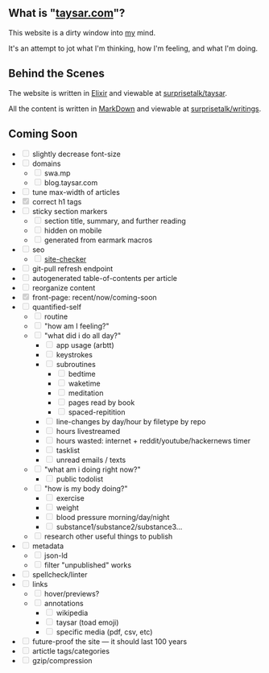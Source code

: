 
<!--
- [ ] reorganize
  - [ ] videos
  - [ ] writing
	- [ ] essays
	- [ ] stories
  - [ ] music
  - [ ] software
  - [ ] hardware
  - [ ] photos
  - [ ] studies
  - [ ] else
	- [ ] hello
	- [ ] contact
	- [ ] favorites
- [ ] static files + elm
  - [ ] qs charts
	- [ ] github commits
  - [ ] interactive stuff by field
- [ ] make a static file generator (in racket)?
  - [ ] from stories/essays repos
- [ ] make simple templates with handlebars?
- [ ] body mods page
- [ ] favorites
    - [ ] les mis
    - [ ] deloused
    - [ ] foundation
    - [ ] one punch man
    - [ ] better off ted
    - [ ] gits

- [ ] tutorials
- [ ] reading notes
- [ ] media reviews
- [ ] project diaries
- [ ] more rants
- [ ] more cool things
- [ ] longer stories under version control
- [ ] saved posts from reddit
- [ ] podcasts & podcasts reviews
- [ ] videos
- [ ] translate white papers for laypersons
- [ ] weekly "creature feature" videos. cool stuff in math/tech/art/etc
- [ ] start ONE WRITING A DAY -- can be stupid, but need to publish / revise SOMETHING
- [ ] start throwing stuff into ~/create/write or ~/create/writing ?
- [ ] Iteratively write essay prompts, write notes on writing, compile notes in an essay on learning to write
- [ ] the taysar course: lists of videos, essays, podcasts, pictures, etc. everyone should experience
- [ ] taysar skilltrees / microcourses
-->

<!--
Domains:
https://www.namecheap.com/domains/registration/results.aspx?domain=taylor
https://domainr.com/to.ads?q=taylor
https://domainr.com/taylor.io?q=taylor
https://domainr.com/tay.sa?q=taysar
https://domainr.com/taylormoon.com?q=taylormoon
https://domainr.com/taylormoon.com?q=taylormoon
https://domainr.com/toadmo.de?q=toadmode
https://domainr.com/to.ad?q=toad
https://domainr.com/to.ads?q=tay
https://domainr.com/tay.tips?q=tay.tips
https://domainr.com/tay.lol?q=tay.lol
https://domainr.com/tay.land?q=tay.land
https://domainr.com/tay.co?q=tay.land
https://domainr.com/sli.my?q=slimy
https://domainr.com/slimeti.me?q=slimetime
https://domainr.com/slim.ee?q=slimee
https://domainr.com/fro.gg?q=frogg
https://domainr.com/slime.ee?q=slimeee
https://domainr.com/slim.es?q=slimes
https://domainr.com/slimie.st?q=slimiest
https://domainr.com/ooz.ing?q=oozing
https://domainr.com/oozi.ng?q=oozing
https://domainr.com/ooz.i.ng?q=oozing
https://domainr.com/swa.mp?q=swamp
https://domainr.com/surprise.talk?q=surprisetalk
https://domainr.com/surpriseta.lk?q=surprisetalk
https://domainr.com/surprisetalk.com?q=surprisetalk
https://domainr.com/?q=surprisetalk
https://my.101domain.com/dQBkAQAQAJdqMWLN1mH3IRIoEznLzId6s7jI5R1WU26VBCutAZoXXby1nVIM-Hlpzk8BXIm4UBmZGaJroTyLHOBBSpkyXKZo3I5W-s0kv1_jNajCsm/fN.html
https://dash.cloudflare.com/44b282bd87950931f70db66ed07bfb19/taysar.com/dns
https://domains.google.com/m/registrar/search?searchTerm=tay&hl=en&tab=1
https://domains.google.com/m/registrar/search?searchTerm=slime&hl=en&tab=1
https://domains.google.com/m/registrar/search?searchTerm=toad&hl=en&tab=1
https://domains.google.com/m/registrar/search?searchTerm=frog&hl=en&tab=1
https://domains.google.com/m/registrar/search?searchTerm=ooze&hl=en&tab=1
https://domainr.com/scrapscri.pt?q=scrapscript
https://domainr.com/sewerscri.pt?q=sewerscript
https://domainr.com/sewe.rs?q=sewers
https://domainr.com/scra.ps?q=scraps
https://domainr.com/scrap.land?q=scrapland
https://domainr.com/?q=tay.goo
https://domainr.com/goo.goo?q=goo.goo
https://domainr.com/tay.goo?q=tay.goo
https://domainr.com/?q=letsgoo
https://domainr.com/?q=letsgoooo
https://domainr.com/letsg.ooo?q=letsgooo
https://domainr.com/letsg.ooo?q=letsgooo
https://domainr.com/letsgo.ooo?q=letsgoooo
-->

## What is "[taysar.com](/)"?

This website is a dirty window into [my](/essays/Who%20the%20H*ck%20is%20Taylor%20Sarrafian?) mind.

It's an attempt to jot what I'm thinking, how I'm feeling, and what I'm doing. 

<!-- TODO: moar! why am i doing this? why is it important? -->

<!-- TODO: talk about gwern inspiration -->


## Behind the Scenes

The website is written in [Elixir](https://en.wikipedia.org/wiki/Elixir_(programming_language)) and viewable at [surprisetalk/taysar](https://github.com/surprisetalk/taysar).

All the content is written in [MarkDown](https://en.wikipedia.org/wiki/Markdown) and viewable at [surprisetalk/writings](https://github.com/surprisetalk/taysar).

<!-- TODO: More explanation! -->


## Coming Soon

<!--
https://www.gwern.net/About
https://www.gwern.net/Archiving-URLs
https://hackage.haskell.org/package/archiver
https://en.wikipedia.org/wiki/WebCite
https://www.gwern.net/DNB-FAQ
http://wummel.github.io/linkchecker/
https://www.gwern.net/About#markdown-checker
https://www.emacswiki.org/emacs/MarkdownMode#toc1
https://github.com/amperser/proselint/
-->

<!--
https://taysar.com/sitemaps/sitemap1.xml
https://search.google.com/u/0/search-console/not-verified?original_url=/search-console?resource_id%3Dsc-domain:taysar.com&original_resource_id=sc-domain:taysar.com
https://search.google.com/u/1/search-console?resource_id=sc-domain:taysar.com
https://search.google.com/u/1/search-console?resource_id=sc-domain:taysar.com
https://search.google.com/u/0/search-console/not-verified?original_url=/search-console/sitemaps?resource_id%3Dsc-domain:taysar.com&original_resource_id=sc-domain:taysar.com
https://search.google.com/u/1/search-console/sitemaps?resource_id=sc-domain:taysar.com
https://search.google.com/u/1/search-console/sitemaps?resource_id=sc-domain:taysar.com
https://www.bing.com/toolbox/webmaster/
https://www.bing.com/toolbox/webmaster/
https://webmaster.yandex.com/site/https:taysar.com:443/dashboard/
https://developers.google.com/search/docs/guides/sd-policies
https://developers.google.com/search/docs/guides/mark-up-listings#summary-page-multiple-full-details-pages
https://developers.google.com/search/docs/guides/intro-structured-data
https://search.google.com/structured-data/testing-tool/u/0/
https://www.google.com/search?hl=en&q=json%2Dld%20blog
https://www.schemaapp.com/tools/jsonld-schema-generator/Person/
https://jsonld-examples.com/schema.org/code/blog-markup.php
https://jsonld-examples.com/schema.org/code/article-markup.php
https://jsonld-examples.com/schema.org/code/breadcrumblist-markup.php
https://jsonld-examples.com/schema.org/code/webpage-markup.php
https://jsonld-examples.com/schema.org/code/website-markup.php
https://jsonld.com/web-page/
https://jsonld.com/blog-post/
https://jsonld.com/article/
https://jsonld.com/person/
https://developers.google.com/search/docs/data-types/logo
https://developers.google.com/search/docs/data-types/breadcrumb
https://developers.google.com/search/docs/data-types/social-profile
https://developers.google.com/search/docs/guides/prototype#common-sd-errors
https://schema.org/isPartOf
https://schema.org/docs/search_results.html?q=blog
https://schema.org/docs/search_results.html?q=blogpost
https://schema.org/Article
https://schema.org/TechArticle
https://github.com/marcelotto/jsonld-ex
-->

- <input type="checkbox" disabled/> slightly decrease font-size
- <input type="checkbox" disabled/> domains
  - <input type="checkbox" disabled/> swa.mp
  - <input type="checkbox" disabled/> blog.taysar.com
- <input type="checkbox" disabled/> tune max-width of articles
- <input type="checkbox" disabled checked/> correct h1 tags
- <input type="checkbox" disabled/> sticky section markers
  - <input type="checkbox" disabled/> section title, summary, and further reading
  - <input type="checkbox" disabled/> hidden on mobile
  - <input type="checkbox" disabled/> generated from earmark macros
- <input type="checkbox" disabled/> seo
  - <input type="checkbox" disabled/> [site-checker](https://sitechecker.pro/seo-report/https://taysar.com)
- <input type="checkbox" disabled/> git-pull refresh endpoint
- <input type="checkbox" disabled/> autogenerated table-of-contents per article
- <input type="checkbox" disabled/> reorganize content
- <input type="checkbox" disabled checked/> front-page: recent/now/coming-soon
- <input type="checkbox" disabled/> quantified-self
  - <input type="checkbox" disabled/> routine
  - <input type="checkbox" disabled/> "how am I feeling?"
  - <input type="checkbox" disabled/> "what did i do all day?"
    - <input type="checkbox" disabled/> app usage (arbtt)
    - <input type="checkbox" disabled/> keystrokes
    - <input type="checkbox" disabled/> subroutines
      - <input type="checkbox" disabled/> bedtime
      - <input type="checkbox" disabled/> waketime
      - <input type="checkbox" disabled/> meditation
      - <input type="checkbox" disabled/> pages read by book
      - <input type="checkbox" disabled/> spaced-repitition
    - <input type="checkbox" disabled/> line-changes by day/hour by filetype by repo
    - <input type="checkbox" disabled/> hours livestreamed
    - <input type="checkbox" disabled/> hours wasted: internet + reddit/youtube/hackernews timer
    - <input type="checkbox" disabled/> tasklist
    - <input type="checkbox" disabled/> unread emails / texts
  - <input type="checkbox" disabled/> "what am i doing right now?"
    - <input type="checkbox" disabled/> public todolist
  - <input type="checkbox" disabled/> "how is my body doing?"
    - <input type="checkbox" disabled/> exercise
    - <input type="checkbox" disabled/> weight
    - <input type="checkbox" disabled/> blood pressure morning/day/night
    - <input type="checkbox" disabled/> substance1/substance2/substance3...
  - <input type="checkbox" disabled/> research other useful things to publish
- <input type="checkbox" disabled/> metadata
  - <input type="checkbox" disabled/> json-ld
  - <input type="checkbox" disabled/> filter "unpublished" works
- <input type="checkbox" disabled/> spellcheck/linter
- <input type="checkbox" disabled/> links
  - <input type="checkbox" disabled/> hover/previews?
  - <input type="checkbox" disabled/> annotations
    - <input type="checkbox" disabled/> wikipedia 
    - <input type="checkbox" disabled/> taysar (toad emoji)
    - <input type="checkbox" disabled/> specific media (pdf, csv, etc)
- <input type="checkbox" disabled/> future-proof the site — it should last 100 years
- <input type="checkbox" disabled/> artictle tags/categories
- <input type="checkbox" disabled/> gzip/compression
